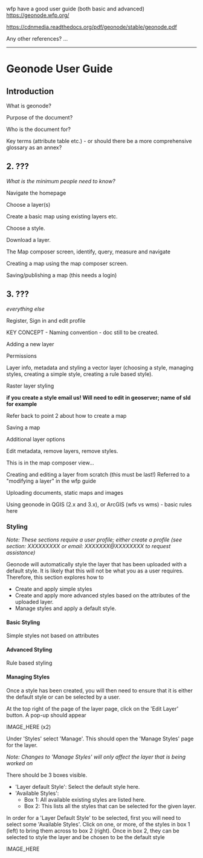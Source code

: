 
wfp have a good user guide (both basic and advanced)
https://geonode.wfp.org/

https://cdnmedia.readthedocs.org/pdf/geonode/stable/geonode.pdf

Any other references?
...

---

# Geonode User Guide

## Introduction

What is geonode?

Purpose of the document?

Who is the document for?

Key terms (attribute table etc.) - or should there be a more comprehensive glossary as an annex?

## 2. ???

_What is the minimum people need to know?_

Navigate the homepage

Choose a layer(s)

Create a basic map using existing layers etc.

Choose a style.

Download a layer.

The Map composer screen, identify, query, measure and navigate

Creating a map using the map composer screen.

Saving/publishing a map (this needs a login)

## 3. ???

_everything else_

Register, Sign in and edit profile

KEY CONCEPT - Naming convention - doc still to be created.

Adding a new layer

Permissions

Layer info, metadata and styling a vector layer (choosing a style, managing styles, creating a simple style, creating a rule based
style).

Raster layer styling

__if you create a style email us! Will need to edit in geoserver; name of sld for example__



Refer back to point 2 about how to create a map



Saving a map



Additional layer options

Edit metadata, remove layers, remove styles.


This is in the map composer view...

Creating and editing a layer from scratch (this must be last!) Referred to a "modifying a layer" in the wfp guide


Uploading documents, static maps and images

Using geonode in QGIS (2.x and 3.x), or ArcGIS (wfs vs wms) - basic rules here

### Styling

_Note: These sections require a user profile; either create a profile (see section: XXXXXXXXX or email: XXXXXXX@XXXXXXXX to request assistance)_

Geonode will automatically style the layer that has been uploaded with a default style. It is likely that this will not be what you as a user requires. Therefore, this section explores how to

- Create and apply simple styles
- Create and apply more advanced styles based on the attributes of the uploaded layer.
- Manage styles and apply a default style.

#### Basic Styling

Simple styles not based on attributes

#### Advanced Styling

Rule based styling

#### Managing Styles

Once a style has been created, you will then need to ensure that it is either the default style or can be selected by a user.

At the top right of the page of the layer page, click on the 'Edit Layer' button. A pop-up should appear

IMAGE_HERE (x2)

Under 'Styles' select 'Manage'. This should open the 'Manage Styles' page for the layer.

_Note: Changes to 'Manage Styles' will only affect the layer that is being worked on_

There should be 3 boxes visible.

- 'Layer default Style': Select the default style here.
- 'Available Styles':
  - Box 1: All available existing styles are listed here.
  - Box 2: This lists all the styles that can be selected for the given layer.

In order for a 'Layer Default Style' to be selected, first you will need to select some 'Available Styles'. Click on one, or more, of the styles in box 1 (left) to bring them across to box 2 (right). Once in box 2, they can be selected to style the layer and be chosen to be the default style

IMAGE_HERE
